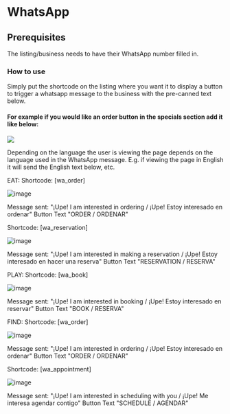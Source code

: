 # WhatsApp

## Prerequisites 

The listing/business needs to have their WhatsApp number filled in.

### How to use

Simply put the shortcode on the listing where you want it to display a button to trigger a whatsapp message to the business with the pre-canned text below. 

#### For example if you would like an order button in the specials section add it like below:
![](https://i.imgur.com/ToObpfw.png)


Depending on the language the user is viewing the page depends on the language used in the WhatsApp message. E.g. if viewing the page in English it will send the English text below, etc.



EAT:
Shortcode: [wa_order] 

![image](https://user-images.githubusercontent.com/111066081/206445434-775f54bf-fb9b-4f01-b862-28c3f9137692.png)

Message sent: "¡Upe! I am interested in ordering / ¡Upe! Estoy interesado en ordenar" Button Text "ORDER / ORDENAR"

Shortcode: [wa_reservation] 

![image](https://user-images.githubusercontent.com/111066081/206445593-816535e4-1391-4c7f-8643-f968b03031f1.png)

Message sent: "¡Upe! I am interested in making a reservation / ¡Upe! Estoy interesado en hacer una reserva" Button Text "RESERVATION / RESERVA"

PLAY:
Shortcode: [wa_book] 

![image](https://user-images.githubusercontent.com/111066081/206445694-a20236f4-d3ab-4e9c-8548-3d268619c23d.png)

Message sent: "¡Upe! I am interested in booking / ¡Upe! Estoy interesado en reservar" Button Text "BOOK / RESERVA"

FIND:
Shortcode: [wa_order] 

![image](https://user-images.githubusercontent.com/111066081/206445434-775f54bf-fb9b-4f01-b862-28c3f9137692.png)

Message sent: "¡Upe! I am interested in ordering / ¡Upe! Estoy interesado en ordenar" Button Text "ORDER / ORDENAR"

Shortcode: [wa_appointment] 

![image](https://user-images.githubusercontent.com/111066081/206445828-6ec50916-e27b-48c3-bb52-f8e48e37168d.png)

Message sent: "¡Upe! I am interested in scheduling with you / ¡Upe! Me interesa agendar contigo" Button Text "SCHEDULE / AGENDAR"
